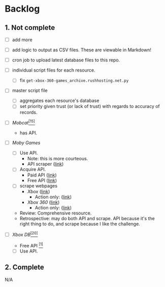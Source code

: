 # Backlog

## 1. Not complete

- [ ] add more

- [ ] add logic to output as CSV files. These are viewable in Markdown!

- [ ] cron job to upload latest database files to this repo.

- [ ] individual script files for each resource.
  - [ ] fix `get-xbox-360-games_archive.rushhosting.net.py`

- [ ] master script file
  - [ ] aggregates each resource's database
  - [ ] set priority given trust (or lack of trust) with regards to accuracy of records.

- [ ] *Mobcat*[<sup>[15]</sup>](../REFERENCES.md#15)
  - has API.

- [ ] *Moby Games*
  - [ ] Use API.
    - Note: this is more courteous.
    - API scraper ([link](https://github.com/P-ogg/Game-details/blob/main/Mobygames_api.py))
  - [ ] Acquire API.
    - Paid API ([link](https://www.mobygames.com/api/subscribe/))
    - Free API ([link](https://www.mobygames.com/user/login/?next=%2Fsubscription-request-form))
  - [ ] scrape webpages
    - *Xbox* ([link](https://www.mobygames.com/game/platform:xbox/sort:title/page:1/))
      - Action only: ([link](https://www.mobygames.com/game/genre:action/platform:xbox/sort:title/page:1/))
    - *Xbox 360* ([link](https://www.mobygames.com/game/platform:xbox360/sort:title/page:1/))
      - Action only: ([link](https://www.mobygames.com/game/genre:action/platform:xbox360/sort:title/page:1/))
  - Review: Comprehensive resource.
  - Retrospective: may do both API and scrape. API because it's the right thing to do, and scrape because I like the challenge.

- [ ] *Xbox DB*[<sup>[20]</sup>](../REFERENCES.md#20)
  - Free API [<sup>[1]</sup>](../REFERENCES.md#1)
  - [ ] Use API.

## 2. Complete

N/A